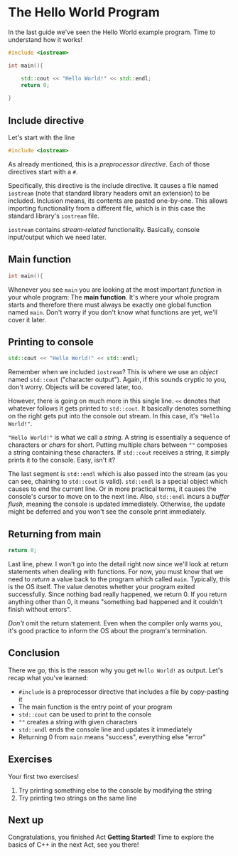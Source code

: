 # The Hello World Program

In the last guide we've seen the Hello World example program. Time to understand how it works!

```cpp
#include <iostream>

int main(){

    std::cout << "Hello World!" << std::endl;
    return 0;
    
}
```

## Include directive

Let's start with the line
```cpp
#include <iostream>
```

As already mentioned, this is a *preprocessor directive*. Each of those directives start with a `#`.

Specifically, this directive is the include directive. It causes a file named `iostream` (note that standard library headers omit an extension) to be included.
Inclusion means, its contents are pasted one-by-one. This allows importing functionality from a different file, which is in this case the standard library's `iostream` file.

`iostream` contains *stream-related* functionality. Basically, console input/output which we need later.

## Main function

```cpp
int main(){
```

Whenever you see `main` you are looking at the most important *function* in your whole program: The **main function**. It's where your whole program starts and therefore
there must always be exactly one global function named `main`. Don't worry if you don't know what functions are yet, we'll cover it later.

## Printing to console

```cpp
std::cout << "Hello World!" << std::endl;
```

Remember when we included `iostream`? This is where we use an *object* named `std::cout` ("character output"). Again, if this sounds cryptic to you, don't worry. 
Objects will be covered later, too.

However, there is going on much more in this single line. `<<` denotes that whatever follows it gets printed to `std::cout`. It basically denotes something on the right
gets put into the console out stream. In this case, it's `"Hello World!"`. 

`"Hello World!"` is what we call a *string*. A string is essentially a sequence of characters or *chars* for short. Putting multiple chars between `""` composes a string
containing these characters. If `std::cout` receives a string, it simply prints it to the console. Easy, isn't it?

The last segment is `std::endl` which is also passed into the stream (as you can see, chaining to `std::cout` is valid). `std::endl` is a special object which causes
to end the current line. Or in more practical terms, it causes the console's cursor to move on to the next line. Also, `std::endl` incurs a *buffer flush*, meaning
the console is updated immediately. Otherwise, the update might be deferred and you won't see the console print immediately.

## Returning from main

```cpp
return 0;
```

Last line, phew. I won't go into the detail right now since we'll look at return statements when dealing with functions. For now, you must know that we need to *return*
a value back to the program which called `main`. Typically, this is the OS itself. The value denotes whether your program exited successfully. Since nothing bad
really happened, we return 0. If you return anything other than 0, it means "something bad happened and it couldn't finish without errors".

*Don't* omit the return statement. Even when the compiler only warns you, it's good practice to inform the OS about the program's termination.

## Conclusion

There we go, this is the reason why you get `Hello World!` as output. Let's recap what you've learned:

- `#include` is a preprocessor directive that includes a file by copy-pasting it
- The main function is the entry point of your program
- `std::cout` can be used to print to the console
- `""` creates a string with given characters
- `std::endl` ends the console line and updates it immediately
- Returning 0 from `main` means "success", everything else "error"

## Exercises

Your first two exercises!
1) Try printing something else to the console by modifying the string
2) Try printing two strings on the same line

## Next up

Congratulations, you finished Act **Getting Started**! Time to explore the basics of C++ in the next Act, see you there!
